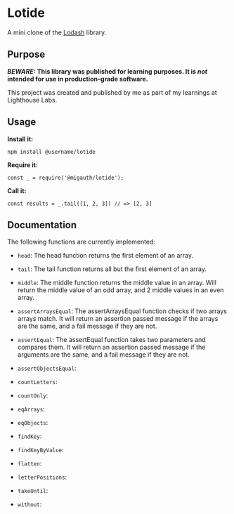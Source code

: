 # Lotide

A mini clone of the [Lodash](https://lodash.com) library.

## Purpose

**_BEWARE:_ This library was published for learning purposes. It is _not_ intended for use in production-grade software.**

This project was created and published by me as part of my learnings at Lighthouse Labs. 

## Usage

**Install it:**

`npm install @username/lotide`

**Require it:**

`const _ = require('@migauth/lotide');`

**Call it:**

`const results = _.tail([1, 2, 3]) // => [2, 3]`

## Documentation

The following functions are currently implemented:

* `head`: The head function returns the first element of an array.
* `tail`: The tail function returns all but the first element of an array.
* `middle`: The middle function returns the middle value in an array. Will return the middle value of an odd array, and 2 middle values in an even array.
* `assertArraysEqual`: The assertArraysEqual function checks if two arrays arrays match. It will return an assertion passed message if the arrays are the same, and a fail message if they are not.
* `assertEqual`: The assertEqual function takes two parameters and compares them. It will return an assertion passed message if the arguments are the same, and a fail message if they are not.

* `assertObjectsEqual`:
* `countLetters`:
* `countOnly`:
* `eqArrays`:
* `eqObjects`:
* `findKey`:
* `findKeyByValue`:
* `flatten`:
* `letterPositions`:
* `takeUntil`:
* `without`:

